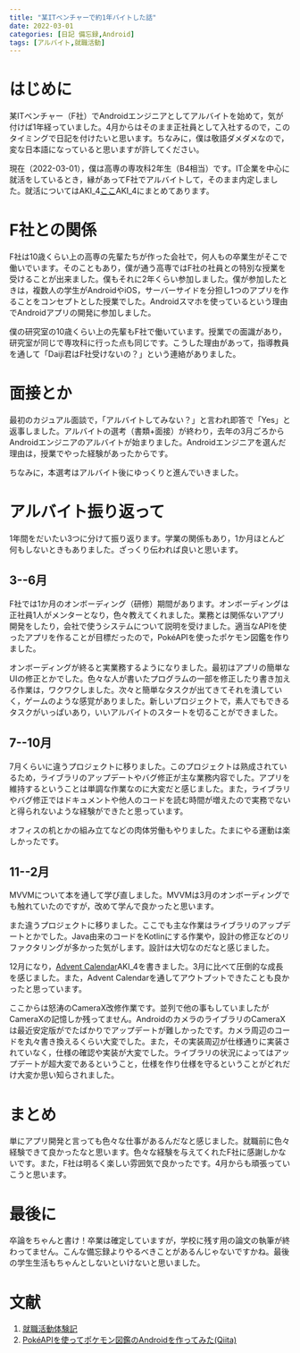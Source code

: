 ```yaml
---
title: "某ITベンチャーで約1年バイトした話"
date: 2022-03-01
categories: [日記 備忘録,Android]
tags: [アルバイト,就職活動]
---
```


# はじめに

某ITベンチャー（F社）でAndroidエンジニアとしてアルバイトを始めて，気が付けば1年経っていました。4月からはそのまま正社員として入社するので，このタイミングで日記を付けたいと思います。ちなみに，僕は敬語ダメダメなので，変な日本語になっていると思いますが許してください。

現在（2022-03-01），僕は高専の専攻科2年生（B4相当）です。IT企業を中心に就活をしているとき，縁があってF社でアルバイトして，そのまま内定しました。就活についてはAKI_4[ここ](https://daiji256.github.io/posts/diary/job-hunting/)AKI_4にまとめてあります。

# F社との関係

F社は10歳くらい上の高専の先輩たちが作った会社で，何人もの卒業生がそこで働いでいます。そのこともあり，僕が通う高専ではF社の社員との特別な授業を受けることが出来ました。僕もそれに2年くらい参加しました。僕が参加したときは，複数人の学生がAndroidやiOS，サーバーサイドを分担し1つのアプリを作ることをコンセプトとした授業でした。Androidスマホを使っているという理由でAndroidアプリの開発に参加しました。

僕の研究室の10歳くらい上の先輩もF社で働いています。授業での面識があり，研究室が同じで専攻科に行った点も同じです。こうした理由があって，指導教員を通して「Daiji君はF社受けないの？」という連絡がありました。

# 面接とか

最初のカジュアル面談で，「アルバイトしてみない？」と言われ即答で「Yes」と返事しました。アルバイトの選考（書類+面接）が終わり，去年の3月ごろからAndroidエンジニアのアルバイトが始まりました。Androidエンジニアを選んだ理由は，授業でやった経験があったからです。

ちなみに，本選考はアルバイト後にゆっくりと進んでいきました。

# アルバイト振り返って

1年間をだいたい3つに分けて振り返ります。学業の関係もあり，1か月ほとんど何もしないときもありました。ざっくり伝われば良いと思います。

## 3--6月

F社では1か月のオンボーディング（研修）期間があります。オンボーディングは正社員1人がメンターとなり，色々教えてくれました。業務とは関係ないアプリ開発をしたり，会社で使うシステムについて説明を受けました。適当なAPIを使ったアプリを作ることが目標だったので，PokéAPIを使ったポケモン図鑑を作りました。

オンボーディングが終ると実業務するようになりました。最初はアプリの簡単なUIの修正とかでした。色々な人が書いたプログラムの一部を修正したり書き加える作業は，ワクワクしました。次々と簡単なタスクが出てきてそれを潰していく，ゲームのような感覚がありました。新しいプロジェクトで，素人でもできるタスクがいっぱいあり，いいアルバイトのスタートを切ることができました。

## 7--10月

7月くらいに違うプロジェクトに移りました。このプロジェクトは熟成されているため，ライブラリのアップデートやバグ修正が主な業務内容でした。アプリを維持するということは単調な作業なのに大変だと感じました。また，ライブラリやバグ修正ではドキュメントや他人のコードを読む時間が増えたので実務でないと得られないような経験ができたと思っています。

オフィスの机とかの組み立てなどの肉体労働もやりました。たまにやる運動は楽しかったです。

## 11--2月

MVVMについて本を通して学び直しました。MVVMは3月のオンボーディングでも触れていたのですが，改めて学んで良かったと思います。

また違うプロジェクトに移りました。ここでも主な作業はライブラリのアップデートとかでした。Java由来のコードをKotlinにする作業や，設計の修正などのリファクタリングが多かった気がします。設計は大切なのだなと感じました。

12月になり，[Advent Calendar](https://qiita.com/Daiji256/items/45461e08f5924ff36c4f/)AKI_4を書きました。3月に比べて圧倒的な成長を感じました。また，Advent Calendarを通してアウトプットできたことも良かったと思っています。

ここからは怒涛のCameraX改修作業です。並列で他の事もしていましたがCameraXの記憶しか残ってません。AndroidのカメラのライブラリのCameraXは最近安定版がでたばかりでアップデートが難しかったです。カメラ周辺のコードを丸々書き換えるくらい大変でした。また，その実装周辺が仕様通りに実装されていなく，仕様の確認や実装が大変でした。ライブラリの状況によってはアップデートが超大変であるということ，仕様を作り仕様を守るということがどれだけ大変か思い知らされました。

# まとめ

単にアプリ開発と言っても色々な仕事があるんだなと感じました。就職前に色々経験できて良かったなと思います。色々な経験を与えてくれたF社に感謝しかないです。また，F社は明るく楽しい雰囲気で良かったです。4月からも頑張っていこうと思います。

# 最後に

卒論をちゃんと書け！卒業は確定していますが，学校に残す用の論文の執筆が終わってません。こんな備忘録よりやるべきことがあるんじゃないですかね。最後の学生生活もちゃんとしないといけないと思いました。

# 文献

1. [就職活動体験記](https://daiji256.github.io/posts/diary/job-hunting/)
2. [PokéAPIを使ってポケモン図鑑のAndroidを作ってみた(Qiita)](https://qiita.com/Daiji256/items/45461e08f5924ff36c4f/)
